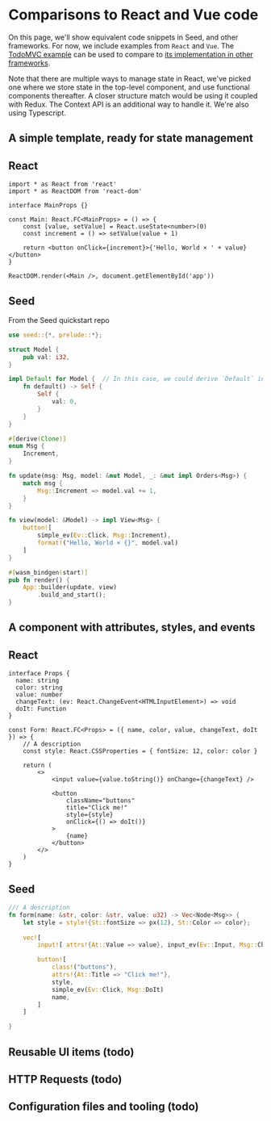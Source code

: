 # Comparisons to React and Vue code

On this page, we'll show equivalent code snippets in Seed, and other frameworks. For now, we
 include examples from `React` and `Vue`. 
The [TodoMVC example](https://github.com/seed-rs/seed/tree/master/examples/todomvc) can be used to 
compare to [its implementation in other frameworks](http://todomvc.com/).

Note that there are multiple ways to manage state in React, we've picked one where we store state
in the top-level component, and use functional components thereafter.
A closer structure match would be using it coupled with Redux. The Context API is an additional
way to handle it. We're also using Typescript.

## A simple template, ready for state management

## React

```tsx
import * as React from 'react'
import * as ReactDOM from 'react-dom'

interface MainProps {}

const Main: React.FC<MainProps> = () => {
    const [value, setValue] = React.useState<number>(0)
    const increment = () => setValue(value + 1)

    return <button onClick={increment}>{'Hello, World × ' + value}</button>
}

ReactDOM.render(<Main />, document.getElementById('app'))
```


## Seed
From the Seed quickstart repo

```rust
use seed::{*, prelude::*};

struct Model {
    pub val: i32,
}

impl Default for Model {  // In this case, we could derive `Default` instead.
    fn default() -> Self {
        Self {
            val: 0,
        }
    }
}

#[derive(Clone)]
enum Msg {
    Increment,
}

fn update(msg: Msg, model: &mut Model, _: &mut impl Orders<Msg>) {
    match msg {
        Msg::Increment => model.val += 1,
    }
}

fn view(model: &Model) -> impl View<Msg> {
    button![
        simple_ev(Ev::Click, Msg::Increment),
        format!("Hello, World × {}", model.val)
    ]
}

#[wasm_bindgen(start)]
pub fn render() {
    App::builder(update, view)
        .build_and_start();
}
```

## A component with attributes, styles, and events

## React

```tsx
interface Props {
  name: string
  color: string
  value: number
  changeText: (ev: React.ChangeEvent<HTMLInputElement>) => void
  doIt: Function
}

const Form: React.FC<Props> = ({ name, color, value, changeText, doIt }) => {
    // A description
    const style: React.CSSProperties = { fontSize: 12, color: color }

    return (
        <>
            <input value={value.toString()} onChange={changeText} />

            <button
                className="buttons"
                title="Click me!"
                style={style}
                onClick={() => doIt()}
            >
                {name}
            </button>
        </>
    )
}
```

## Seed

```rust
/// A description
fn form(name: &str, color: &str, value: u32) -> Vec<Node<Msg>> {
    let style = style!{St::fontSize => px(12), St::Color => color};    
    
    vec![
        input![ attrs!{At::Value => value}, input_ev(Ev::Input, Msg::ChangeText)],        

        button![
            class!("buttons"),
            attrs!{At::Title => "Click me!"},
            style,
            simple_ev(Ev::Click, Msg::DoIt)
            name,
        ]
    ]

}
```


## Reusable UI items (todo)

## HTTP Requests (todo)

## Configuration files and tooling (todo)
